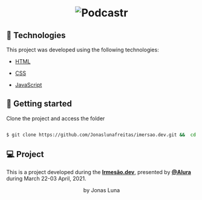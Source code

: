 <h1  align="center">

<img  alt="Podcastr"  title="Podcastr"  src="https://github.com/Jonaslunafreitas/imersao.dev-main/blob/master/imersão.dev.gif" />

</h1>

## 🧪 Technologies

  

This project was developed using the following technologies:

  

- [HTML](https://developer.mozilla.org/pt-BR/docs/Web/HTML)

- [CSS](https://developer.mozilla.org/pt-BR/docs/Web/CSS)

- [JavaScript](https://developer.mozilla.org/pt-BR/docs/Web/JavaScript)

  

## 🚀 Getting started

  

Clone the project and access the folder

  

```bash

$ git clone https://github.com/Jonaslunafreitas/imersao.dev.git &&  cd imersao.dev

```

  

  

## 💻 Project

  

  

This is a project developed during the **[Irmesão.dev](https://imersao.dev/)**, presented by **[@Alura](https://www.alura.com.br/)** during March 22-03 April, 2021.

  



<p align="center"> by Jonas Luna</p>

